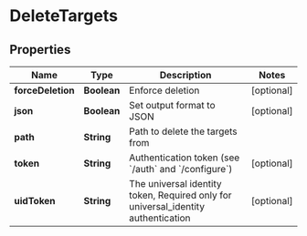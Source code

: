 

# DeleteTargets


## Properties

Name | Type | Description | Notes
------------ | ------------- | ------------- | -------------
**forceDeletion** | **Boolean** | Enforce deletion |  [optional]
**json** | **Boolean** | Set output format to JSON |  [optional]
**path** | **String** | Path to delete the targets from | 
**token** | **String** | Authentication token (see &#x60;/auth&#x60; and &#x60;/configure&#x60;) |  [optional]
**uidToken** | **String** | The universal identity token, Required only for universal_identity authentication |  [optional]



